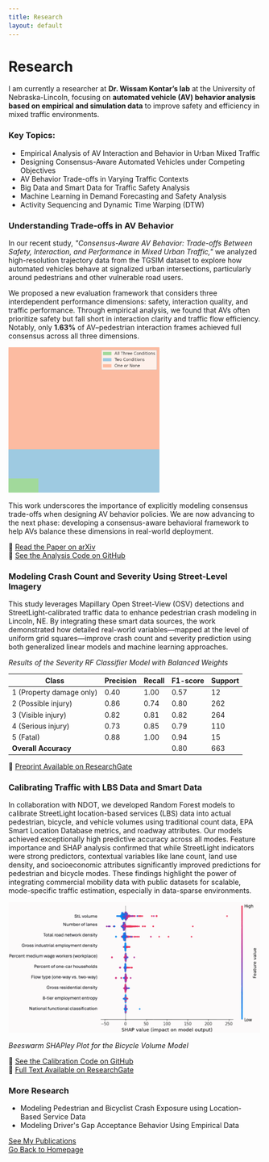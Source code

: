 ```yaml
---
title: Research
layout: default
---
```


# Research
I am currently a researcher at **Dr. Wissam Kontar’s lab** at the University of Nebraska-Lincoln, focusing on **automated vehicle (AV) behavior analysis based on empirical and simulation data** to improve safety and efficiency in mixed traffic environments.

### Key Topics:
- Empirical Analysis of AV Interaction and Behavior in Urban Mixed Traffic
- Designing Consensus-Aware Automated Vehicles under Competing Objectives
- AV Behavior Trade-offs in Varying Traffic Contexts
- Big Data and Smart Data for Traffic Safety Analysis
- Machine Learning in Demand Forecasting and Safety Analysis
- Activity Sequencing and Dynamic Time Warping (DTW)  

### Understanding Trade-offs in AV Behavior

In our recent study, *"Consensus-Aware AV Behavior: Trade-offs Between Safety, Interaction, and Performance in Mixed Urban Traffic,"* we analyzed high-resolution trajectory data from the TGSIM dataset to explore how automated vehicles behave at signalized urban intersections, particularly around pedestrians and other vulnerable road users.

We proposed a new evaluation framework that considers three interdependent performance dimensions: safety, interaction quality, and traffic performance. Through empirical analysis, we found that AVs often prioritize safety but fall short in interaction clarity and traffic flow efficiency. Notably, only **1.63%** of AV–pedestrian interaction frames achieved full consensus across all three dimensions.

<img src="AV_Obj.png" alt="AV Objectives" style="width: 300px; border-radius: 1px;" />

This work underscores the importance of explicitly modeling consensus trade-offs when designing AV behavior policies. We are now advancing to the next phase: developing a consensus-aware behavioral framework to help AVs balance these dimensions in real-world deployment.

📄 [Read the Paper on arXiv](https://doi.org/10.48550/arXiv.2505.04379)  
📂 [See the Analysis Code on GitHub](https://github.com/wissamkontar/Consensus-AV-Analysis)

### Modeling Crash Count and Severity Using Street-Level Imagery  

This study leverages Mapillary Open Street-View (OSV) detections and StreetLight-calibrated traffic data to enhance pedestrian crash modeling in Lincoln, NE. By integrating these smart data sources, the work demonstrated how detailed real-world variables—mapped at the level of uniform grid squares—improve crash count and severity prediction using both generalized linear models and machine learning approaches.

*Results of the Severity RF Classifier Model with Balanced Weights*

| Class                          | Precision | Recall | F1-score | Support |
|--------------------------------|-----------|--------|----------|---------|
| 1 (Property damage only)       | 0.40      | 1.00   | 0.57     | 12      |
| 2 (Possible injury)            | 0.86      | 0.74   | 0.80     | 262     |
| 3 (Visible injury)             | 0.82      | 0.81   | 0.82     | 264     |
| 4 (Serious injury)             | 0.73      | 0.85   | 0.79     | 110     |
| 5 (Fatal)                      | 0.88      | 1.00   | 0.94     | 15      |
| **Overall Accuracy**           |           |        | 0.80     | 663     |

📄 [Preprint Available on ResearchGate](https://www.researchgate.net/publication/382926999_Better_Safety_Analyses_through_Smarter_Data_Adding_Open-Street-View_and_Traffic_Calibrated-LBS_Data_to_Pedestrian_Crash_Analysis_in_Lincoln_NE)  

### Calibrating Traffic with LBS Data and Smart Data

In collaboration with NDOT, we developed Random Forest models to calibrate StreetLight location-based services (LBS) data into actual pedestrian, bicycle, and vehicle volumes using traditional count data, EPA Smart Location Database metrics, and roadway attributes. Our models achieved exceptionally high predictive accuracy across all modes. Feature importance and SHAP analysis confirmed that while StreetLight indicators were strong predictors, contextual variables like lane count, land use density, and socioeconomic attributes significantly improved predictions for pedestrian and bicycle modes. These findings highlight the power of integrating commercial mobility data with public datasets for scalable, mode-specific traffic estimation, especially in data-sparse environments.

<img src="SHAP_Bike.png" alt="Shapley Plot for Bike Model" style="width: 500px; border-radius: 1px;" />

*Beeswarm SHAPley Plot for the Bicycle Volume Model*

📂 [See the Calibration Code on GitHub](https://github.com/Hawkins-TECH-Lab/NDOT-Calibration)   
📄 [Full Text Available on ResearchGate](https://www.researchgate.net/publication/390051928_Integrating_StreetLight_EPS_Smart_Location_Data_and_Road_Attributes_A_Random_Forest_Approach_to_Multi-Modal_Traffic_Calibration_in_Lincoln_Nebraska)

### More Research
- Modeling Pedestrian and Bicyclist Crash Exposure using Location-Based Service Data
- Modeling Driver's Gap Acceptance Behavior Using Empirical Data

[See My Publications](publications.md)   
[Go Back to Homepage](index.md)
